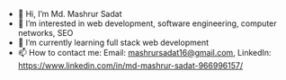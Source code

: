 - 👋 Hi, I’m Md. Mashrur Sadat
- 👀 I’m interested in web development, software engineering, computer networks, SEO
- 🌱 I’m currently learning full stack web development
- 📫 How to contact me:
      Email: mashrursadat16@gmail.com, 
      LinkedIn: https://www.linkedin.com/in/md-mashrur-sadat-966996157/
      
      

<!---
Md-Mashrur-Sadat/Md-Mashrur-Sadat is a ✨ special ✨ repository because its `README.md` (this file) appears on your GitHub profile.
You can click the Preview link to take a look at your changes.
--->
